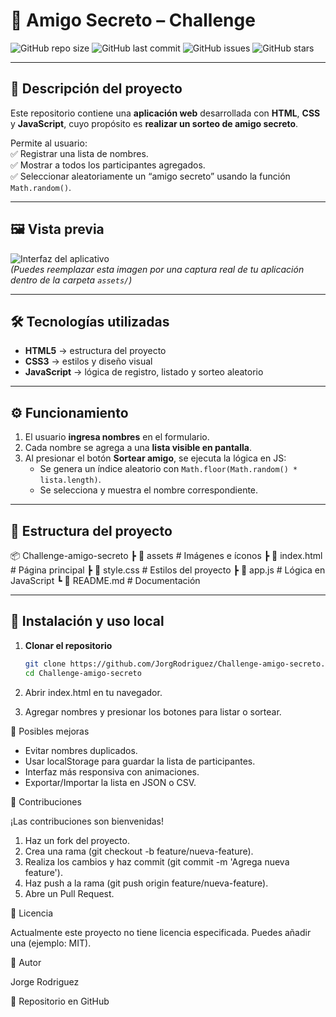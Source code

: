 # 🎁 Amigo Secreto – Challenge

![GitHub repo size](https://img.shields.io/github/repo-size/JorgRodriguez/Challenge-amigo-secreto)
![GitHub last commit](https://img.shields.io/github/last-commit/JorgRodriguez/Challenge-amigo-secreto)
![GitHub issues](https://img.shields.io/github/issues/JorgRodriguez/Challenge-amigo-secreto)
![GitHub stars](https://img.shields.io/github/stars/JorgRodriguez/Challenge-amigo-secreto?style=social)

---

## 📖 Descripción del proyecto  
Este repositorio contiene una **aplicación web** desarrollada con **HTML**, **CSS** y **JavaScript**, cuyo propósito es **realizar un sorteo de amigo secreto**.  

Permite al usuario:  
✅ Registrar una lista de nombres.  
✅ Mostrar a todos los participantes agregados.  
✅ Seleccionar aleatoriamente un “amigo secreto” usando la función `Math.random()`.  

---

## 🖼 Vista previa  
![Interfaz del aplicativo](assets/screenshot.png)  
*(Puedes reemplazar esta imagen por una captura real de tu aplicación dentro de la carpeta `assets/`)*

---

## 🛠 Tecnologías utilizadas  
- **HTML5** → estructura del proyecto  
- **CSS3** → estilos y diseño visual  
- **JavaScript** → lógica de registro, listado y sorteo aleatorio  

---

## ⚙️ Funcionamiento  
1. El usuario **ingresa nombres** en el formulario.  
2. Cada nombre se agrega a una **lista visible en pantalla**.  
3. Al presionar el botón **Sortear amigo**, se ejecuta la lógica en JS:  
   - Se genera un índice aleatorio con `Math.floor(Math.random() * lista.length)`.  
   - Se selecciona y muestra el nombre correspondiente.  

---

## 📂 Estructura del proyecto
📦 Challenge-amigo-secreto
┣ 📂 assets # Imágenes e íconos
┣ 📜 index.html # Página principal
┣ 📜 style.css # Estilos del proyecto
┣ 📜 app.js # Lógica en JavaScript
┗ 📜 README.md # Documentación

---

## 🚀 Instalación y uso local  

1. **Clonar el repositorio**  
   ```bash
   git clone https://github.com/JorgRodriguez/Challenge-amigo-secreto.git
   cd Challenge-amigo-secreto

2. Abrir index.html en tu navegador.

3. Agregar nombres y presionar los botones para listar o sortear.

📌 Posibles mejoras

* Evitar nombres duplicados.
* Usar localStorage para guardar la lista de participantes.
* Interfaz más responsiva con animaciones.
* Exportar/Importar la lista en JSON o CSV.

🤝 Contribuciones

¡Las contribuciones son bienvenidas!

1. Haz un fork del proyecto.
2. Crea una rama (git checkout -b feature/nueva-feature).
3. Realiza los cambios y haz commit (git commit -m 'Agrega nueva feature').
4. Haz push a la rama (git push origin feature/nueva-feature).
5. Abre un Pull Request.

📄 Licencia

Actualmente este proyecto no tiene licencia especificada. Puedes añadir una (ejemplo: MIT).

👤 Autor

Jorge Rodriguez

🔗 Repositorio en GitHub
